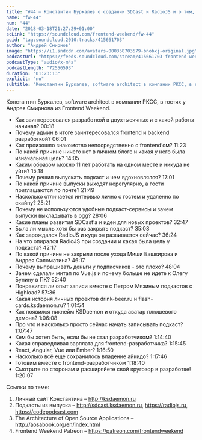 ```yaml
---
title: "#44 – Константин Буркалев о создании SDCast и RadioJS и о том, как начать свой подкаст с нуля"
name: "fw-44"
num: "44"
date: "2018-03-18T21:27:29+01:00"
scLink: "https://soundcloud.com/frontend-weekend/fw-44"
guid: "tag:soundcloud,2010:tracks/415661703"
author: "Андрей Смирнов"
image: "https://i1.sndcdn.com/avatars-000358703579-bnobxj-original.jpg"
podcastUrl: "https://feeds.soundcloud.com/stream/415661703-frontend-weekend-fw-44.m4a"
podcastType: "audio/x-m4a"
podcastLength: "72556593"
duration: "01:23:13"
explicit: "no"
subtitle: "Константин Буркалев, software architect в компании РКСС, в гостях у Андрея Смирнова из Frontend Weekend.  "
---
```

Константин Буркалев, software architect в компании РКСС, в гостях у Андрея Смирнова из Frontend Weekend.  

- Как заинтересовался разработкой в двухтысячных и с какой работы начинал? <timecode>00:18</timecode>
- Почему админ в итоге заинтересовался frontend и backend разработкой? <timecode>06:01</timecode>
- Как произошло знакомство непосредственно с frontend’ом? <timecode>11:23</timecode>
- По какой причине ничего нет в личном блоге и какая у него была изначальная цель? <timecode>14:05</timecode>
- Каким образом можно 11 лет работать на одном месте и никуда не уйти? <timecode>15:18</timecode>
- Почему решил выпускать подкаст и чем вдохновлялся? <timecode>17:01</timecode>
- По какой причине выпуски выходят нерегулярно, а гости приглашаются по почте? <timecode>21:49</timecode>
- Насколько отличается интервью лично с гостем и удаленно по скайпу? <timecode>25:21</timecode> 
- Почему не используются удобные подкаст-сервисы и зачем выпуски выкладывать в ogg? <timecode>28:06</timecode>
- Какие планы развития SDCast’а и идеи для новых проектов? <timecode>32:47</timecode>
- Была ли мысль хотя бы раз закрыть подкаст? <timecode>35:08</timecode>
- Как зарождался RadioJS и куда он развивается сейчас? <timecode>36:24</timecode>
- На что опирался RadioJS при создании и какая была цель у подкаста? <timecode>42:17</timecode>
- По какой причине не закрыли после ухода Миши Башкирова и Андрея Саломатина? <timecode>46:17</timecode>
- Почему выпрашивать деньги у подписчиков - это плохо? <timecode>48:04</timecode>
- Зачем сделали митап по Vue.js и почему больше не идете к Олегу Бунину в ПК? <timecode>52:40</timecode>
- Понравился ли опыт записи вместе с Петром Мязиным подкастов с Highload? <timecode>57:36</timecode>
- Какая история личных проектов drink-beer.ru и flash-cards.ksdaemon.ru? <timecode>1:01:54</timecode>
- Как появился никнейм KSDaemon и откуда аватар плюшевого демона? <timecode>1:06:08</timecode>
- Про что и насколько просто сейчас начать записывать подкаст? <timecode>1:07:47</timecode>
- Кем бы хотел быть, если бы не стал разработчиком? <timecode>1:14:40</timecode>
- Какая справедливая зарплата для frontend-разработчика? <timecode>1:15:45</timecode>
- React, Angular, Vue или Ember? <timecode>1:16:50</timecode>
- Насколько всё еще сохранилось владение айкидо? <timecode>1:17:46</timecode>
- Готовим вместе с frontend-разработчиком <timecode>1:18:40</timecode>
- Смотрите по сторонам и расширяйете свой кругозор в разработке! <timecode>1:20:07</timecode>

Ссылки по теме:
1) Личный сайт Константина – http://ksdaemon.ru
2) Подкасты из выпуска – http://sdcast.ksdaemon.ru, https://radiojs.ru, https://codepodcast.com
3) The Architecture of Open Source Applications – http://aosabook.org/en/index.html
4) Frontend Weekend Patreon – https://patreon.com/frontendweekend
